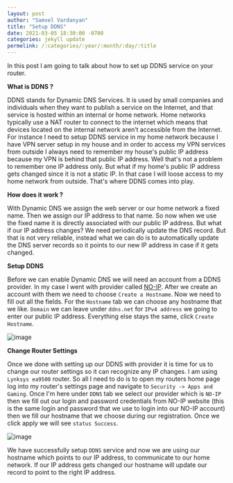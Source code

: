 ```yaml
---
layout: post
author: "Samvel Vardanyan"
title: "Setup DDNS"
date: 2021-03-05 18:30:00 -0700
categories: jekyll update
permelink: /:categories/:year/:month/:day/:title
---
```


In this post I am going to talk about how to set up DDNS service on your router.

**What is DDNS ?**

DDNS stands for Dynamic DNS Services. It is used by small companies and individuals when they want to publish a service on the Internet, and that service is hosted within an internal or home network. Home networks typically use a NAT router to connect to the internet which means that devices located on the internal network aren’t accessible from the Internet. For instance I need to setup DDNS service in my home network because I have VPN server setup in my house and in order to access my VPN services from outside I always need to remember my house's public IP address because my VPN is behind that public IP address. Well that's not a problem to remember one IP address only. But what if my home's public IP address gets changed since it is not a static IP. In that case I will loose access to my home network from outside. That's where DDNS comes into play.

**How does it work ?**

With Dynamic DNS we assign the web server or our home network a fixed name. Then we assign our IP address to that name. So now when we use the fixed name it is directly associated with our public IP address. But what if our IP address changes? We need periodically update the DNS record. But that is not very reliable, instead what we can do is to automatically update the DNS server records so it points to our new IP address in case if it gets changed.

**Setup DDNS**

Before we can enable Dynamic DNS we will need an account from a DDNS provider. In my case I went with provider called [NO-IP](https://www.noip.com/). After we create an account with them we need to choose `Create a Hostname`. Now we need to fill out all the fields. For the `Hostname` tab we can choose any hostname that we like. `Domain` we can leave under `ddns.net` for `IPv4 address` we going to enter our public IP address. Everything else stays the same, click `Create Hostname`.

![image](/blog/assets/images/no-ip.png)

**Change Router Settings**

Once we done with setting up our DDNS with provider it is time for us to change our router settings so it can recognize any IP changes. I am using `Lynksys ea9500` router. So all I need to do is to open my routers home page log into my router's settings page and navigate to `Security -> Apps and Gaming`. Once I'm here under `DDNS` tab we select our provider which is `NO-IP` then we fill out our login and password credentials from NO-IP website (this is the same login and password that we use to login into our NO-IP account) then we fill our hostname that we choose during our registration. Once we click apply we will see `status Success`.

![image](/blog/assets/images/router-no-ip.png)

We have successfully setup `DDNS` service and now we are using our hostname which points to our IP address, to communicate to our home network. If our IP address gets changed our hostname will update our record to point to the right IP address.
